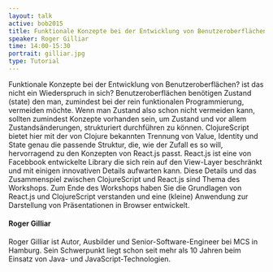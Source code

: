 ```yaml
---
layout: talk
active: bob2015
title: Funktionale Konzepte bei der Entwicklung von Benutzeroberflächen
speaker: Roger Gilliar
time: 14:00-15:30
portrait: gilliar.jpg
type: Tutorial
---
```


Funktionale Konzepte bei der Entwicklung von Benutzeroberflächen? ist
das nicht ein Wiederspruch in sich? Benutzeroberflächen benötigen
Zustand (state) den man, zumindest bei der rein funktionalen
Programmierung, vermeiden möchte. Wenn man Zustand also schon nicht
vermeiden kann, sollten zumindest Konzepte vorhanden sein, um Zustand
und vor allem Zustandsänderungen, strukturiert durchführen zu
können. ClojureScript bietet hier mit der von Clojure bekannten
Trennung von Value, Identity und State genau die passende Struktur,
die, wie der Zufall es so will, hervorragend zu den Konzepten von
React.js passt. React.js ist eine von Facebbook entwickelte Library
die sich rein auf den View-Layer beschränkt und mit einigen
innovativen Details aufwarten kann. Diese Details und das
Zusammenspiel zwischen ClojureScript und React.js sind Thema des
Workshops. Zum Ende des Workshops haben Sie die Grundlagen von
React.js und ClojureScript verstanden und eine (kleine) Anwendung zur
Darstellung von Präsentationen in Browser entwickelt.

#### Roger Gilliar

Roger Gilliar ist Autor, Ausbilder und Senior-Software-Engineer bei MCS in
Hamburg. Sein Schwerpunkt liegt schon seit mehr als 10 Jahren beim Einsatz
von Java- und JavaScript-Technologien.
